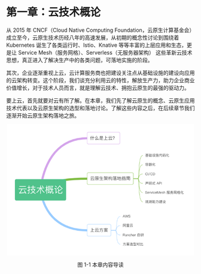 # 第一章：云技术概论

从 2015 年 CNCF（Cloud Native Computing Foundation，云原生计算基金会）成立至今，云原生技术历经八年的高速发展，从初期的概念性讨论到围绕着 Kubernetes 诞生了各类运行时、Istio、Knative 等等丰富的上层应用和生态，更是让 Service Mesh（服务网格）、Serverless（无服务器架构） 这些革新云技术思想，真正进入了解决生产中的各类问题，可落地实施的阶段。

其次，企业逐渐重视上云，云计算服务商也把建设关注点从基础设施的建设向应用的云架构转变。这个阶段，我们谈充分利用云的特性，解放生产力，助力企业商业价值增长，对于技术人员而言，就是理解云技术、拥抱云原生的最强的驱动力。

要上云，首先就要对云有所了解。在本章，我们先了解云原生的概念、云原生应用技术代表以及云原生架构的选型和落地讨论。了解这些内容之后，在后续章节我们逐渐开始云原生架构落地之旅。


<div  align="center">
	<img src="../assets/cloud-summary.png" width = "500"  align=center />
	<p>图 1-1 本章内容导读</p>
</div>


